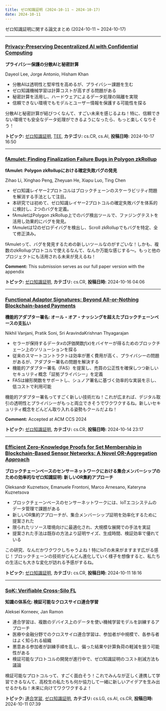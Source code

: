 ```yaml
---
title: ゼロ知識証明 (2024-10-11 ~ 2024-10-17)
date: 2024-10-11
---
```


ゼロ知識証明に関する論文まとめ (2024-10-11 ~ 2024-10-17)


- - -

### [Privacy-Preserving Decentralized AI with Confidential Computing](http://arxiv.org/abs/2410.13752)

**プライバシー保護の分散AIと秘密計算**

Dayeol Lee, Jorge Antonio, Hisham Khan

- 分散AIは透明性と堅牢性を高めるが、プライバシー課題を生む
- ゼロ知識機械学習は計算コストが高すぎる問題がある
- 秘密計算を活用し、ハードウェアによるデータ処理の隔離を実現
- 信頼できない環境でもモデルとユーザー情報を保護する可能性を探る

分散AIと秘密計算が結びつくなんて、すごい未来を感じるよね！特に、信頼できない環境でも安全なデータ処理ができるようになったら、もっと楽しくなりそう！



**トピック:** [ゼロ知識証明](../../zkp), [TEE](../../tee), **カテゴリ:** cs.CR, cs.AI, **投稿日時:** 2024-10-17 16:50


- - -

### [fAmulet: Finding Finalization Failure Bugs in Polygon zkRollup](http://arxiv.org/abs/2410.12210)

**fAmulet: Polygon zkRollupにおける確定失敗バグの発見**

Zihao Li, Xinghao Peng, Zheyuan He, Xiapu Luo, Ting Chen

- ゼロ知識レイヤー2プロトコルはブロックチェーンのスケーラビリティ問題を解消する手法として注目。
- 本研究では初めて、ゼロ知識レイヤー2プロトコルの確定失敗バグを体系的に検討し、2つのバグを定義。
- fAmuletはPolygon zkRollup上でのバグ検出ツールで、ファジングテストを活用し効果的にバグを発見。
- fAmuletは12のゼロデイバグを検出し、Scroll zkRollupでもバグを特定、全て修正済み。

fAmuletって、バグを発見するための新しいツールなのがすごいな！しかも、複数のzkRollupプロトコルで使えるなんて、なんか万能な感じする～。もっと他のプロジェクトにも活用される未来が見えるね！

**Comment:** This submission serves as our full paper version with the appendix

**トピック:** [ゼロ知識証明](../../zkp), **カテゴリ:** cs.CR, **投稿日時:** 2024-10-16 04:06


- - -

### [Functional Adaptor Signatures: Beyond All-or-Nothing Blockchain-based Payments](http://arxiv.org/abs/2410.11134)

**機能的アダプター署名: オール・オア・ナッシングを超えたブロックチェーンベースの支払い**

Nikhil Vanjani, Pratik Soni, Sri AravindaKrishnan Thyagarajan

- セラーが保持するデータ$x$の評価関数$f(x)$をバイヤーが得るためのブロックチェーン上のソリューションを探る
- 従来のスマートコントラクトは効率が悪く費用が高く、プライバシーの問題があるが、アダプター署名の問題を解決する
- 機能的アダプター署名（FAS）を提案し、売買の公正性を確保しつつ新しいセキュリティ概念「証拠プライバシー」を定義
- FASは線形関数をサポートし、シュノア署名に基づく効率的な実装を示し、低コストで利用可能

機能的アダプター署名ってすごく新しい技術だね！これが広まれば、デジタル取引の透明性とプライバシーがもっと両立できそうでワクワクするね。新しいセキュリティ概念をどんどん取り入れる姿勢もクールだよね！

**Comment:** Accepted at ACM CCS 2024

**トピック:** [ゼロ知識証明](../../zkp), **カテゴリ:** cs.CR, **投稿日時:** 2024-10-14 23:17


- - -

### [Efficient Zero-Knowledge Proofs for Set Membership in Blockchain-Based Sensor Networks: A Novel OR-Aggregation Approach](http://arxiv.org/abs/2410.09169)

**ブロックチェーンベースのセンサーネットワークにおける集合メンバーシップのための効率的なゼロ知識証明: 新しいOR集約アプローチ**

Oleksandr Kuznetsov, Emanuele Frontoni, Marco Arnesano, Kateryna Kuznetsova

- ブロックチェーンベースのセンサーネットワークには、IoTエコシステムのデータ管理で課題がある
- 新しいOR集約アプローチが、集合メンバーシップ証明を効率化するために提案された
- 限られたリソース環境向けに最適化され、大規模な展開での手法を実証
- 提案された手法は既存の方法より証明サイズ、生成時間、検証効率で優れている

この研究、なんだかワクワクしちゃうよね！特にIoTの未来がますます広がる感じ！ブロックチェーンの技術がどんどん進化していく様子を想像すると、私たちの生活にも大きな変化が訪れる予感がするね。



**トピック:** [ゼロ知識証明](../../zkp), **カテゴリ:** cs.CR, **投稿日時:** 2024-10-11 18:16


- - -

### [SoK: Verifiable Cross-Silo FL](http://arxiv.org/abs/2410.09124)

**知識の体系化: 検証可能なクロスサイロ連合学習**

Aleksei Korneev, Jan Ramon

- 連合学習は、複数のデバイス上のデータを使い機械学習モデルを訓練するアプローチ
- 医療や金融分野でのクロスサイロ連合学習は、参加者が中規模で、各参与者はよく知られる組織
- 悪意ある参加者が訓練手順を乱し、偏った結果や計算負荷の軽減を狙う可能性がある
- 検証可能なプロトコルの開発が進行中で、ゼロ知識証明のコスト削減方法も議論

検証可能なプロトコルって、すごく面白そう！これでみんなが正しく連携して学習できるなんて、高校生の私たちも何か協力して一緒に新しいアイデアを生み出せるかもね！未来に向けてワクワクするよ！



**トピック:** [連合学習](../../fl), [ゼロ知識証明](../../zkp), **カテゴリ:** cs.LG, cs.AI, cs.CR, **投稿日時:** 2024-10-11 07:39
